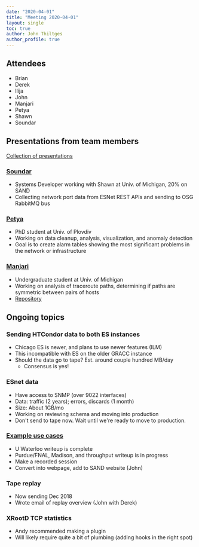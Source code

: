 ```yaml
---
date: "2020-04-01"
title: "Meeting 2020-04-01"
layout: single
toc: true
author: John Thiltges
author_profile: true
---
```


Attendees
---------
- Brian
- Derek
- Ilija
- John
- Manjari
- Petya
- Shawn
- Soundar

Presentations from team members
-------------------------------

[Collection of presentations](https://drive.google.com/drive/folders/1jX-ZFf3p7EmjfNkMjVI4Zwg8dJ6YPZ8J)

### [Soundar](https://docs.google.com/presentation/d/1mqoGw5AQikgafa4uM4QxyV0zn9g5nVXSAknh77qRW94)
- Systems Developer working with Shawn at Univ. of Michigan, 20% on SAND
- Collecting network port data from ESNet REST APIs and sending to OSG RabbitMQ bus

### [Petya](https://docs.google.com/presentation/d/1ewbfxOKemcqbxEhDGfJObG7z3JiJYs1TziVvJSX0RvA)
- PhD student at Univ. of Plovdiv
- Working on data cleanup, analysis, visualization, and anomaly detection
- Goal is to create alarm tables showing the most significant problems in the network or infrastructure

### [Manjari](https://drive.google.com/file/d/1AhTrDaK5lPD7mVn1WCbNI7IDXfkFR38Z/view)
- Undergraduate student at Univ. of Michigan
- Working on analysis of traceroute paths, determining if paths are symmetric between pairs of hosts
- [Repository](https://gitlab.com/963/sand/tree/master/common_hops)

Ongoing topics
--------------

### Sending HTCondor data to both ES instances
- Chicago ES is newer, and plans to use newer features (ILM)
- This incompatible with ES on the older GRACC instance
- Should the data go to tape? Est. around couple hundred MB/day
    - Consensus is yes!

### ESnet data
- Have access to SNMP (over 9022 interfaces)
- Data: traffic (2 years); errors, discards (1 month)
- Size: About 1GB/mo
- Working on reviewing schema and moving into production
- Don't send to tape now. Wait until we're ready to move to production.

### [Example use cases](https://drive.google.com/drive/folders/1pzGCeA0o6PORJIdCEh5u7c-gfAG519SH)
- U Waterloo writeup is complete
- Purdue/FNAL, Madison, and throughput writeup is in progress
- Make a recorded session
- Convert into webpage, add to SAND website (John)

### Tape replay
- Now sending Dec 2018
- Wrote email of replay overview (John with Derek)

### XRootD TCP statistics
- Andy recommended making a plugin
- Will likely require quite a bit of plumbing (adding hooks in the right spot)
